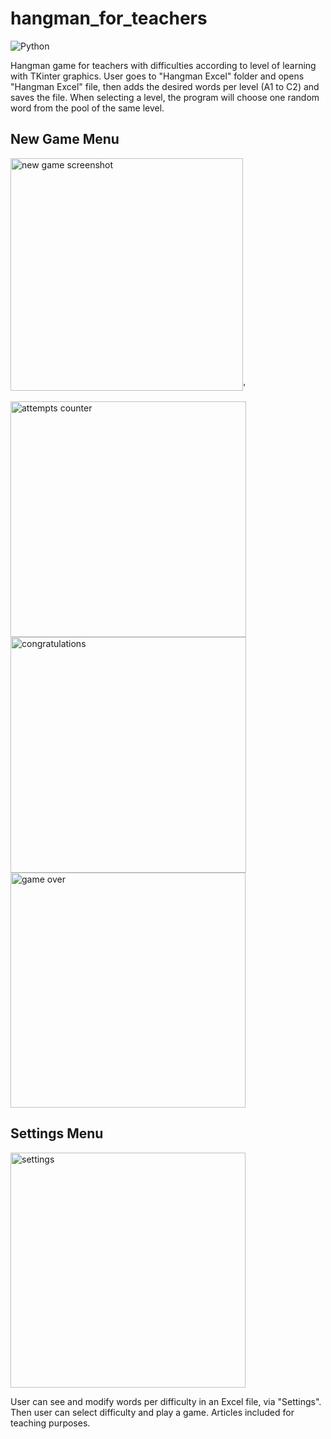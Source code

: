# hangman_for_teachers
![Python](https://img.shields.io/badge/python-3670A0?style=for-the-badge&logo=python&logoColor=ffdd54)

Hangman game for teachers with difficulties according to level of learning with TKinter graphics.
User goes to "Hangman Excel" folder and opens "Hangman Excel" file, then adds the desired words per level (A1 to C2) and saves the file. When selecting a level, the program will choose one random word from the pool of the same level.

## New Game Menu
<img width="372" alt="new game screenshot" src="https://user-images.githubusercontent.com/25702508/206854961-c8c97010-f71c-4ab8-b7d5-c83acdc1b952.png">'

<img width="377" alt="attempts counter" src="https://user-images.githubusercontent.com/25702508/207097405-861121a0-5b86-4e22-99c9-75220712b280.PNG">

<img width="377" alt="congratulations" src="https://user-images.githubusercontent.com/25702508/207097500-ae556f26-764f-4bd4-80d0-0a88939d5085.PNG">

<img width="376" alt="game over" src="https://user-images.githubusercontent.com/25702508/207097582-1751e3a7-4e68-41fe-a4c6-44c80f8cc81a.PNG">

## Settings Menu
<img width="376" alt="settings" src="https://user-images.githubusercontent.com/25702508/206855130-49b24b92-9c9d-49df-ad53-e38a3bed8577.png">


User can see and modify words per difficulty in an Excel file, via "Settings". Then user can select difficulty and play a game. Articles included for teaching purposes.
